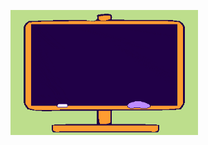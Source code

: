 <p align="left"><img width="300" height="200" src="https://github.com/pratham12s/pratham12s/blob/main/gif-1.gif"></p>
